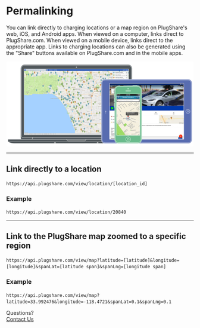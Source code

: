 # Permalinking

You can link directly to charging locations or a map region on PlugShare's web, iOS, and Android apps. When viewed on a computer, links direct to PlugShare.com. When viewed on a mobile device, links direct to the appropriate app.
Links to charging locations can also be generated using the "Share" buttons available on PlugShare.com and in the mobile apps.

<img src="devices.png">

<hr>

## Link directly to a location

`https://api.plugshare.com/view/location/[location_id]`

### Example

`https://api.plugshare.com/view/location/20840`

<hr>

## Link to the PlugShare map zoomed to a specific region

`https://api.plugshare.com/view/map?latitude=[latitude]&longitude=[longitude]&spanLat=[latitude span]&spanLng=[longitude span]`

### Example

`https://api.plugshare.com/view/map?latitude=33.992476&longitude=-118.4721&spanLat=0.1&spanLng=0.1`

<div id="cta">
  <div class="prompt">
    Questions?
  </div>
  <div class="button">
    <a href="mailto:info@plugshare.com">Contact Us</a>
  </div>
</div>